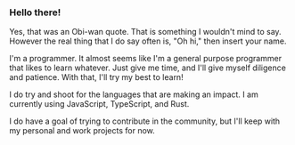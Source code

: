 ### Hello there!

Yes, that was an Obi-wan quote. That is something I wouldn't mind to say. However the real thing that I do say often is, "Oh hi," then insert your name.

I'm a programmer. It almost seems like I'm a general purpose programmer that likes to learn whatever. Just give me time, and I'll give myself diligence and patience. With that, I'll try my best to learn!

I do try and shoot for the languages that are making an impact. I am currently using JavaScript, TypeScript, and Rust.

I do have a goal of trying to contribute in the community, but I'll keep with my personal and work projects for now.

<!--
**andrewgremlich/andrewgremlich** is a ✨ _special_ ✨ repository because its `README.md` (this file) appears on your GitHub profile.

Here are some ideas to get you started:

- 🔭 I’m currently working on ...
- 🌱 I’m currently learning ...
- 👯 I’m looking to collaborate on ...
- 🤔 I’m looking for help with ...
- 💬 Ask me about ...
- 📫 How to reach me: ...
- 😄 Pronouns: ...
- ⚡ Fun fact: ...
-->
